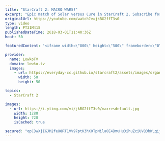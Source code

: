 ```yaml
---
title: "StarCraft 2: MACRO WARS!"
excerpt: "Epic match of Solar versus Cure in StarCraft 2. Subscribe for more videos: http://lowko.tv/youtube Zerg in real scale: https://goo.gl/1h7giL  The meta of Zerg versus Terran is all but decided yet. Players are continously trying out new unit compositions and strategies. In this match for example, we see"
originalUrl: https://youtube.com/watch?v=jkBG2ffT3s0
type: video
length: PT31M41S
publishedDateTime: 2018-03-01T11:40:36Z
heat: 50

featuredContent: "<iframe width=\"800\" height=\"500\" frameborder=\"0\" src=\"https://www.youtube.com/embed/jkBG2ffT3s0\" allow=\"accelerometer; autoplay; encrypted-media; gyroscope; picture-in-picture\" allowfullscreen></iframe>"

provider:
  name: LowkoTV
  domain: lowko.tv
  images:
    - url: https://everyday-cc.github.io/starcraft2/assets/images/organizations/lowko.tv-50x50.jpg
      width: 50
      height: 50

topics:
  - StarCraft 2

images:
  - url: https://i.ytimg.com/vi/jkBG2ffT3s0/maxresdefault.jpg
    width: 1280
    height: 720
    isCached: true

secured: "opCDwXjIGJM2fe88RT1VV97ptK3hX0TpNilaOE4BmuHu3ihuZciUVQ3bWLqij6r9ZAPLbQ0RPEuvFFWfvXvLq8eu/b34Res2LuYGOuhHjYRMiC/mRt94oT0klfXTgXFYSDnz6iuffgLPVW9xlEZIKpYTQWk3eir96fW/n6zUOdGqgsl79XTixi5rBuK4Mpac09lyL+nBsa/JHO1kAmLZQSvlNWwgjG6M+yQuhI3kYfg8sijl6NX2VERAURdVDlnwhxg6tb0WMkGBIycX9L9TC//Jd4XnPGlEBZ1ey91kE99gucV+xjwRMtl8dKtKf1nkHk1s4B8WIfHhkxIaJvQP9UZoO57RZlmvADXvfIUq/af8+y4AAofYG7Or5trY+96sTJQ7a7z61UWLpuBOBI8kFwkiasTFi9WKx+XXC86ddZE=;nwmdTlvnHlxycbAobqK8tw=="
---
```


